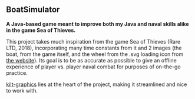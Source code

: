 ## BoatSimulator
**A Java-based game meant to improve both my Java and naval skills alike in the game Sea of Thieves.**

This project takes much inspiration from the game Sea of Thieves (Rare LTD, 2018), incorporating many time constants from it and 2 images (the boat, from the game itself, and the wheel from the .svg loading icon from [the website](https://seaofthieves.com/)). Its goal is to be as accurate as possible to give an offline experience of player vs. player naval combat for purposes of on-the-go practice.

[kilt-graphics](https://github.com/mac-comp127/kilt-graphics/blob/main/README.md) lies at the heart of the project, making it streamlined and nice to work with.
